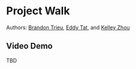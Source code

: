 # Project Walk
 
Authors: [Brandon Trieu](https://github.com/btrieu), [Eddy Tat](https://github.com/etat002), and [Kelley Zhou](https://github.com/kzhou034)

 ## Video Demo

 TBD

 
